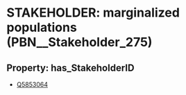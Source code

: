 # STAKEHOLDER: __marginalized populations__ (PBN__Stakeholder_275)

## Property: has_StakeholderID

* [Q5853064](Q5853064)

